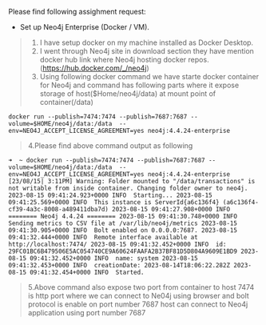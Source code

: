 
Please find following assighment request:

 - Set up Neo4j Enterprise (Docker / VM).
		

>  1. I have setup docker on my machine installed as Docker Desktop. 		
>  2. I went through Neo4j site in download section they have mention docker hub link where Neo4j hosting docker repos.(https://hub.docker.com/_/neo4j)
>  3. Using following docker command we have starte docker container for Neo4j and command has following parts where it expose storage of host($Home/neo4j/data) at mount point of container(/data)

`docker run --publish=7474:7474 --publish=7687:7687 --volume=$HOME/neo4j/data:/data  --env=NEO4J_ACCEPT_LICENSE_AGREEMENT=yes neo4j:4.4.24-enterprise`

>  4.Please find above command output as following
 
`➜  ~ docker run --publish=7474:7474 --publish=7687:7687 --volume=$HOME/neo4j/data:/data  --env=NEO4J_ACCEPT_LICENSE_AGREEMENT=yes neo4j:4.4.24-enterprise                                                          [23/08/15| 3:11PM]
Warning: Folder mounted to "/data/transactions" is not writable from inside container. Changing folder owner to neo4j.
2023-08-15 09:41:24.923+0000 INFO  Starting...
2023-08-15 09:41:25.569+0000 INFO  This instance is ServerId{a6c136f4} (a6c136f4-cf39-4a3c-8008-a489411dba7d)
2023-08-15 09:41:27.908+0000 INFO  ======== Neo4j 4.4.24 ========
2023-08-15 09:41:30.748+0000 INFO  Sending metrics to CSV file at /var/lib/neo4j/metrics
2023-08-15 09:41:30.905+0000 INFO  Bolt enabled on 0.0.0.0:7687.
2023-08-15 09:41:32.444+0000 INFO  Remote interface available at http://localhost:7474/
2023-08-15 09:41:32.452+0000 INFO  id: 29FC01BC6B479506E5AC054740CE9A60624FAAFA2B37BF81D5D804A9609E1BD9
2023-08-15 09:41:32.452+0000 INFO  name: system
2023-08-15 09:41:32.453+0000 INFO  creationDate: 2023-08-14T18:06:22.282Z
2023-08-15 09:41:32.454+0000 INFO  Started.`

>  5.Above command also expose two port from container to host 7474 is http port where we can connect to Ne04j using browser and bolt protocol is enable on port number 7687 host can connect to Neo4j application using port number 7687
